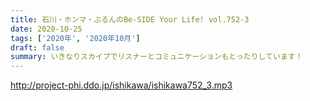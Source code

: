 ```yaml
---
title: 石川・ホンマ・ぶるんのBe-SIDE Your Life! vol.752-3
date: 2020-10-25
tags: ['2020年', '2020年10月']
draft: false
summary: いきなりスカイプでリスナーとコミュニケーションもとったりしています！
---
```


http://project-phi.ddo.jp/ishikawa/ishikawa752_3.mp3
